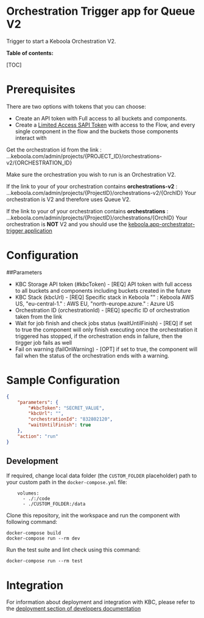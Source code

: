Orchestration Trigger app for Queue V2
=============

Trigger to start a Keboola Orchestration V2. 

**Table of contents:**

[TOC]

Prerequisites
============

There are two options with tokens that you can choose:
 
* Create an API token with Full access to all buckets and components.
* Create a [Limited Access SAPI Token](https://help.keboola.com/management/project/tokens/#limited-access-to-components) with access to the Flow, and every single component in the flow and the buckets those components interact with


Get the orchestration id from the link :  ...keboola.com/admin/projects/{PROJECT_ID}/orchestrations-v2/{ORCHESTRATION_ID}

Make sure the orchestration you wish to run is an Orchestration V2. 

If the link to your of your orchestration contains **orchestrations-v2** : 
...keboola.com/admin/projects/{ProjectID}/orchestrations-v2/{OrchID}
Your orchestration is V2 and therefore uses Queue V2.

If the link to your of your orchestration contains **orchestrations** :
...keboola.com/admin/projects/{ProjectID}/orchestrations/{OrchID}
Your orchestration is **NOT** V2 and you should use the [keboola.app-orchestrator-trigger application](https://github.com/keboola/app-orchestrator-trigger)



Configuration
=============

##Parameters
 - KBC Storage API token (#kbcToken) - [REQ] API token with full access to all buckets and components including buckets created in the future
 - KBC Stack (kbcUrl) - [REQ] Specific stack in Keboola "" : Keboola AWS US,  "eu-central-1." : AWS EU, "north-europe.azure." : Azure US
 - Orchestration ID (orchestrationId) - [REQ] specific ID of orchestration taken from the link
 - Wait for job finish and check jobs status (waitUntilFinish) - [REQ] if set to true the component will only finish executing once the orchestration it triggered has stopped, if the orchestration ends in failure, then the tirgger job fails as well
 - Fail on warning (failOnWarning) - [OPT] if set to true, the component will fail when the status of the orchestration ends with a warning.




Sample Configuration
=============
```json
{
    "parameters": {
        "#kbcToken": "SECRET_VALUE",
        "kbcUrl": "",
        "orchestrationId": "832802120",
        "waitUntilFinish": true
    },
    "action": "run"
}
```

Development
-----------

If required, change local data folder (the `CUSTOM_FOLDER` placeholder) path to your custom path in
the `docker-compose.yml` file:

~~~~~~~~~~~~~~~~~~~~~~~~~~~~~~~~~~~~~~~~~~~~~~~~~~~~~~~~~~~~~~~~~~~~~~~~~~~~~~~~
    volumes:
      - ./:/code
      - ./CUSTOM_FOLDER:/data
~~~~~~~~~~~~~~~~~~~~~~~~~~~~~~~~~~~~~~~~~~~~~~~~~~~~~~~~~~~~~~~~~~~~~~~~~~~~~~~~

Clone this repository, init the workspace and run the component with following command:

~~~~~~~~~~~~~~~~~~~~~~~~~~~~~~~~~~~~~~~~~~~~~~~~~~~~~~~~~~~~~~~~~~~~~~~~~~~~~~~~
docker-compose build
docker-compose run --rm dev
~~~~~~~~~~~~~~~~~~~~~~~~~~~~~~~~~~~~~~~~~~~~~~~~~~~~~~~~~~~~~~~~~~~~~~~~~~~~~~~~

Run the test suite and lint check using this command:

~~~~~~~~~~~~~~~~~~~~~~~~~~~~~~~~~~~~~~~~~~~~~~~~~~~~~~~~~~~~~~~~~~~~~~~~~~~~~~~~
docker-compose run --rm test
~~~~~~~~~~~~~~~~~~~~~~~~~~~~~~~~~~~~~~~~~~~~~~~~~~~~~~~~~~~~~~~~~~~~~~~~~~~~~~~~

Integration
===========

For information about deployment and integration with KBC, please refer to the
[deployment section of developers documentation](https://developers.keboola.com/extend/component/deployment/)
